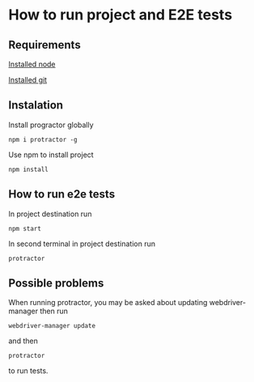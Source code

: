 # How to run project and E2E tests

## Requirements
[Installed node](https://nodejs.org/en/)

[Installed git](https://git-scm.com/downloads)

## Instalation
Install progractor globally
```
npm i protractor -g
```

Use npm to install project
```
npm install
```

## How to run e2e tests
In project destination run
```
npm start
```
In second terminal in project destination run
```
protractor
```

## Possible problems
When running protractor, you may be asked about updating webdriver-manager then run
```
webdriver-manager update
```
and then

```
protractor
```
to run tests.